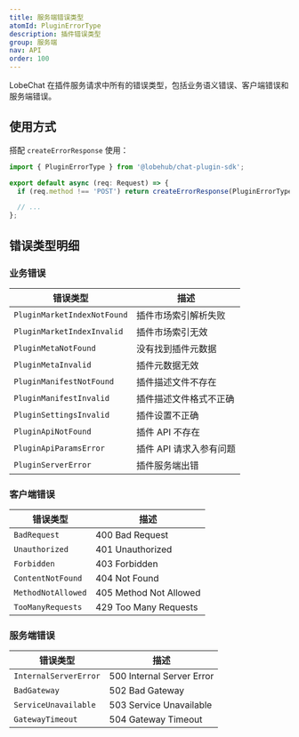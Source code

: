 ```yaml
---
title: 服务端错误类型
atomId: PluginErrorType
description: 插件错误类型
group: 服务端
nav: API
order: 100
---
```


LobeChat 在插件服务请求中所有的错误类型，包括业务语义错误、客户端错误和服务端错误。

## 使用方式

搭配 `createErrorResponse` 使用：

```ts
import { PluginErrorType } from '@lobehub/chat-plugin-sdk';

export default async (req: Request) => {
  if (req.method !== 'POST') return createErrorResponse(PluginErrorType.MethodNotAllowed);

  // ...
};
```

## 错误类型明细

### 业务错误

| 错误类型                    | 描述                    |
| --------------------------- | ----------------------- |
| `PluginMarketIndexNotFound` | 插件市场索引解析失败    |
| `PluginMarketIndexInvalid`  | 插件市场索引无效        |
| `PluginMetaNotFound`        | 没有找到插件元数据      |
| `PluginMetaInvalid`         | 插件元数据无效          |
| `PluginManifestNotFound`    | 插件描述文件不存在      |
| `PluginManifestInvalid`     | 插件描述文件格式不正确  |
| `PluginSettingsInvalid`     | 插件设置不正确          |
| `PluginApiNotFound`         | 插件 API 不存在         |
| `PluginApiParamsError`      | 插件 API 请求入参有问题 |
| `PluginServerError`         | 插件服务端出错          |

### 客户端错误

| 错误类型           | 描述                   |
| ------------------ | ---------------------- |
| `BadRequest`       | 400 Bad Request        |
| `Unauthorized`     | 401 Unauthorized       |
| `Forbidden`        | 403 Forbidden          |
| `ContentNotFound`  | 404 Not Found          |
| `MethodNotAllowed` | 405 Method Not Allowed |
| `TooManyRequests`  | 429 Too Many Requests  |

### 服务端错误

| 错误类型              | 描述                      |
| --------------------- | ------------------------- |
| `InternalServerError` | 500 Internal Server Error |
| `BadGateway`          | 502 Bad Gateway           |
| `ServiceUnavailable`  | 503 Service Unavailable   |
| `GatewayTimeout`      | 504 Gateway Timeout       |
